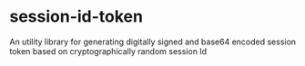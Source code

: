 # session-id-token
An utility library for generating digitally signed and base64 encoded session token based on cryptographically random session Id
